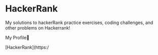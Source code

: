 # HackerRank
My solutions to hackerRank practice exercises, coding challenges, and other problems on Hackerrank!

My Profile:star_struck:


[HackerRank](https:/
